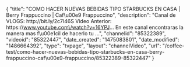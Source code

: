 {
    "title": "COMO HACER NUEVAS BEBIDAS TIPO STARBUCKS EN CASA | Berry Frappuccino | Caf\u00e9 Frappuccino",
    "description": "Canal de VLOGS: http:\/\/bit.ly\/2c7l46S Video Anterior: https:\/\/www.youtube.com\/watch?v=16YPJ... En este canal encontraras la manera mas f\u00e1cil de hacerlo tu ...",
    "channelid": "85322389",
    "videoid": "85322447",
    "date_created": "1475083801",
    "date_modified": "1486664392",
    "type": "tvpage",
    "layout": "channelVideo",
    "url": "\/coffee-test\/como-hacer-nuevas-bebidas-tipo-starbucks-en-casa-berry-frappuccino-caf\u00e9-frappuccino\/85322389-85322447"
}